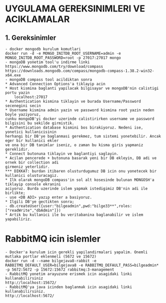 # UYGULAMA GEREKSINIMLERI VE ACIKLAMALAR

## 1. Gereksinimler
    - docker mongodb kurulum komutlari
    docker run -d -e MONGO_INITDB_ROOT_USERNAME=admin -e MONGO_INITDB_ROOT_PASSWORD=root -p 27017:27017 mongo
    - mongoDB yonetim tool'u indirme linki
    https://www.mongodb.com/try/download/compass
    https://downloads.mongodb.com/compass/mongodb-compass-1.38.2-win32-x64.exe
    - mongoDB compass tool acildiktan sonra
    * Advanced Connection Options'a tiklayip acin
    * Host kismina baglanti yapilacak bilgisayar ve mongoDB'nin calistigi portu yazin
        localhost:27017
    * Authentication kismina tiklayin ve burada Username/Password secenegini secin
    * Username kismina admin yazin ve password kismina root yazin neden boyle yaziyoruz,
    cunku mongoDB'yi docker uzerinde calistirirken username ve password bilgisini bu sekilde girmistik.
    * Authentication database kismini bos birakiyoruz. Nedeni ise, yonetici kullanicisinin 
    herhangi bir DB'ye baglanmasi gerekmez, tum sistemi yonetebilir. Ancak eger bir kullanici ekler
    ve ona bir DB tanimlar iseniz, o zaman bu kisma giris yapmaniz gereklidir.
    * Connect butonuna tiklayin ve baglantiyi saglayin.
    * Acilan pencerede + butonuna basarak yeni bir DB ekleyin, DB adi ve ornek bir collection adi
    girmeniz yeterlidir.
    *** DIKKAT: burdan itibaren olusturdugumuz DB icin onu yonetecek bir kullanici olusturacagiz.
    * Ilk olarak mongoDB compass'in sol alt kosesinde bulunan MONGOSH'a tiklayip console ekranini
    aciyoruz. Burda uzerinde islem yapmak istedigimiz DB'nin adi ile birlikte;
    - use <DB ADI> yazıp enter a basiyoruz.
    * Ilgili DB'ye gectikten sonra;
    - db.createUser({user:"bilgeadmin",pwd:"bilge33**",roles:["readWrite","dbAdmin"]})
    * Artik bu kullanici ile bu veritabanina baglanabilir ve islem yapabiliriz.

# RabbitMQ icin islemler
    - Docker'a kurulum icin gerekli yapilandirmalari yapalim. Onemli mutlaka portlar eklenmeli (5672 ve 15672)
    docker run -d --name bilgejava8-rabbit -e RABBITMQ_DEFAULT_USER=bilgejava8 -e RABBITMQ_DEFAULT_PASS=bilgeadmin* -p 5672:5672 -p 15672:15672 rabbitmq:3-management
    - RabbitMQ yonetim arayuzune erismek icin asagidaki linki kullanabilirsiniz
    http://localhost:15672/
    - RabbitMQ'ya java icinden baglanmak icin asagidaki linki kullanabilirsiniz.
    http://localhost:5672/

